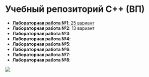 # Учебный репозиторий С++ (ВП)


- [ **Лабораторная работа №1**:  25 вариант](https://github.com/Ms1black/lab-works-high-level-programming/blob/lab-1/README.md)
- **Лабораторная работа №2**:  13 вариант
- **Лабораторная работа №3**:
- **Лабораторная работа №4**:
- **Лабораторная работа №5**:
- **Лабораторная работа №6**:
- **Лабораторная работа №7**:
- **Лабораторная работа №8**:

<img src="https://i.giphy.com/media/v1.Y2lkPTc5MGI3NjExMnpmbnQ1OTNqMGhyb2pwb2dyNm5sdjA3ZW5wemlpdjh2ZXBvM2c5MSZlcD12MV9pbnRlcm5hbF9naWZfYnlfaWQmY3Q9Zw/lCP95tGSbMmWI/giphy.gif"></img>

